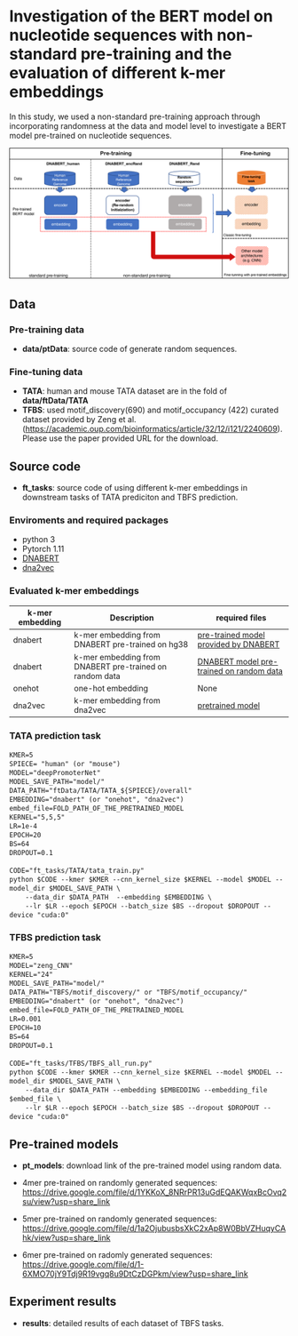 # Investigation of the BERT model on nucleotide sequences with non-standard pre-training and the evaluation of different k-mer embeddings

In this study, we used a non-standard pre-training approach through incorporating randomness at the data and model level to investigate a BERT model pre-trained on nucleotide sequences. 

![](figures/nonstandard_pretrain.png)


## Data

### Pre-training data
* **data/ptData**: source code of generate random sequences.
### Fine-tuning data
* **TATA**: human and mouse TATA dataset are in the fold of **data/ftData/TATA**
* **TFBS**: used motif_discovery(690) and motif_occupancy (422) curated dataset provided by Zeng et al. (https://academic.oup.com/bioinformatics/article/32/12/i121/2240609).
Please use the paper provided URL for the download.


## Source code
* **ft_tasks**: source code of using different k-mer embeddings in downstream tasks of TATA prediciton and TBFS prediction.

### Enviroments and required packages

- python 3
- Pytorch 1.11 
- [DNABERT](https://github.com/jerryji1993/DNABERT) 
- [dna2vec](https://github.com/pnpnpn/dna2vec)


### Evaluated k-mer embeddings
| k-mer embedding     | Description   | required files | 
| ------------- | ------------- |----------------|
| dnabert       | k-mer embedding from DNABERT pre-trained on hg38  | [pre-trained model provided by DNABERT](https://drive.google.com/file/d/1KMqgXYCzrrYD1qxdyNWnmUYPtrhQqRBM/view) |
| dnabert       | k-mer embedding from DNABERT pre-trained on random data  | [DNABERT model pre-trained on random data](pt_models/download_url.txt) |
| onehot        | one-hot embedding  | None |
| dna2vec       | k-mer embedding from dna2vec | [pretrained model](https://github.com/pnpnpn/dna2vec/blob/master/pretrained/dna2vec-20161219-0153-k3to8-100d-10c-29320Mbp-sliding-Xat.w2v) |


### TATA prediction task
```
KMER=5
SPIECE= "human" (or "mouse")
MODEL="deepPromoterNet"
MODEL_SAVE_PATH="model/"
DATA_PATH="ftData/TATA/TATA_${SPIECE}/overall"
EMBEDDING="dnabert" (or "onehot", "dna2vec")
embed_file=FOLD_PATH_OF_THE_PRETRAINED_MODEL
KERNEL="5,5,5"
LR=1e-4
EPOCH=20
BS=64
DROPOUT=0.1

CODE="ft_tasks/TATA/tata_train.py"
python $CODE --kmer $KMER --cnn_kernel_size $KERNEL --model $MODEL --model_dir $MODEL_SAVE_PATH \
    --data_dir $DATA_PATH  --embedding $EMBEDDING \
    --lr $LR --epoch $EPOCH --batch_size $BS --dropout $DROPOUT --device "cuda:0"
```

### TFBS prediction task
```
KMER=5
MODEL="zeng_CNN"
KERNEL="24" 
MODEL_SAVE_PATH="model/"
DATA_PATH="TBFS/motif_discovery/" or "TBFS/motif_occupancy/"
EMBEDDING="dnabert" (or "onehot", "dna2vec")
embed_file=FOLD_PATH_OF_THE_PRETRAINED_MODEL
LR=0.001
EPOCH=10
BS=64
DROPOUT=0.1

CODE="ft_tasks/TFBS/TBFS_all_run.py"
python $CODE --kmer $KMER --cnn_kernel_size $KERNEL --model $MODEL --model_dir $MODEL_SAVE_PATH \
	--data_dir $DATA_PATH --embedding $EMBEDDING --embedding_file $embed_file \
	--lr $LR --epoch $EPOCH --batch_size $BS --dropout $DROPOUT --device "cuda:0" 
```


## Pre-trained models
* **pt_models**:  download link of the pre-trained model using random data.

* 4mer pre-trained on randomly generated sequences:
https://drive.google.com/file/d/1YKKoX_8NRrPR13uGdEQAKWqxBcOvq2su/view?usp=share_link

* 5mer pre-trained on randomly generated sequences:
https://drive.google.com/file/d/1a2OjubusbsXkC2xAp8W0BbVZHuqyCAhk/view?usp=share_link

* 6mer pre-trained on radomly generated sequences:
https://drive.google.com/file/d/1-6XMO70jY9Tdj9R19vgq8u9DtCzDGPkm/view?usp=share_link

## Experiment results
* **results**: detailed results of each dataset of TBFS tasks.
